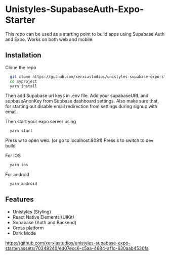 # Unistyles-SupabaseAuth-Expo-Starter

This repo can be used as a starting point to build apps using Supabase Auth and Expo. Works on both web and mobile.

## Installation

Clone the repo

```bash
  git clone https://github.com/xerxiastudios/unistyles-supabase-expo-starter.git myproject
  cd myproject
  yarn install
```

Then add Supabase url keys in .env file.
Add your supabaseURL and supbaseAnonKey from Supbase dashboard settings.
Also make sure that, for starting out disable email redirection from settings during signup with email.


Then start your expo server using

```bash
  yarn start
```

Press w to open web. (or go to localhost:8081)
Press s to switch to dev build

For IOS 

```bash
  yarn ios
```

For android

```bash
  yarn android
```



## Features

- Unistyles (Styling)
- React Native Elements (UIKit)
- Supabase (Auth and Backend)
- Cross platform
- Dark Mode




https://github.com/xerxiastudios/unistyles-supabase-expo-starter/assets/70348240/ed07ecc6-c5aa-4684-af1c-630aab4530fa


